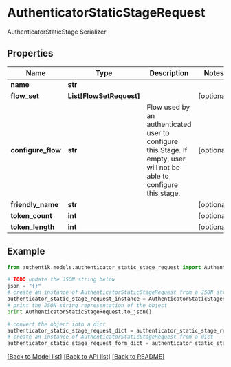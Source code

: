 # AuthenticatorStaticStageRequest

AuthenticatorStaticStage Serializer

## Properties
Name | Type | Description | Notes
------------ | ------------- | ------------- | -------------
**name** | **str** |  | 
**flow_set** | [**List[FlowSetRequest]**](FlowSetRequest.md) |  | [optional] 
**configure_flow** | **str** | Flow used by an authenticated user to configure this Stage. If empty, user will not be able to configure this stage. | [optional] 
**friendly_name** | **str** |  | [optional] 
**token_count** | **int** |  | [optional] 
**token_length** | **int** |  | [optional] 

## Example

```python
from authentik.models.authenticator_static_stage_request import AuthenticatorStaticStageRequest

# TODO update the JSON string below
json = "{}"
# create an instance of AuthenticatorStaticStageRequest from a JSON string
authenticator_static_stage_request_instance = AuthenticatorStaticStageRequest.from_json(json)
# print the JSON string representation of the object
print AuthenticatorStaticStageRequest.to_json()

# convert the object into a dict
authenticator_static_stage_request_dict = authenticator_static_stage_request_instance.to_dict()
# create an instance of AuthenticatorStaticStageRequest from a dict
authenticator_static_stage_request_form_dict = authenticator_static_stage_request.from_dict(authenticator_static_stage_request_dict)
```
[[Back to Model list]](../README.md#documentation-for-models) [[Back to API list]](../README.md#documentation-for-api-endpoints) [[Back to README]](../README.md)


